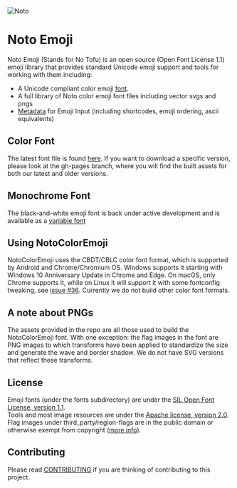 ![Noto](https://substackcdn.com/image/fetch/w_1456,c_limit,f_webp,q_auto:good,fl_progressive:steep/https%3A%2F%2Fbucketeer-e05bbc84-baa3-437e-9518-adb32be77984.s3.amazonaws.com%2Fpublic%2Fimages%2Fab4b4276-9bb0-42a6-a675-510fcb6055df_1940x1088.png)
# Noto Emoji
Noto Emoji (Stands for No Tofu) is an open source (Open Font License 1.1) emoji library that provides standard Unicode emoji support and tools for working with them including:

- A Unicode compliant color emoji [font](https://github.com/googlefonts/noto-emoji/raw/main/fonts/NotoColorEmoji.ttf).
- A full library of Noto color emoji font files including vector svgs and pngs
- [Metadata](https://github.com/googlefonts/emoji-metadata) for Emoji Input (including shortcodes, emoji ordering, ascii equivalents)

## Color Font

The latest font file is found [here](https://github.com/DavidBerdik/blobmoji2/releases/latest/download/NotoColorEmoji.ttf). If you want to download a specific version, please look at the gh-pages branch, where you will find the built assets for both our latest and older versions. 

## Monochrome Font

The black-and-white emoji font is back under active development and is available as a [variable font](https://fonts.google.com/noto/specimen/Noto+Emoji)

## Using NotoColorEmoji

NotoColorEmoji uses the CBDT/CBLC color font format, which is supported by Android
and Chrome/Chromium OS.  Windows supports it starting with Windows 10 Anniversary
Update in Chrome and Edge.  On macOS, only Chrome supports it, while on Linux it will
support it with some fontconfig tweaking, see [issue #36](https://github.com/googlei18n/noto-emoji/issues/36). Currently we do not build other color font formats.

## A note about PNGs

The assets provided in the repo are all those used to build the NotoColorEmoji font. With one exception: the flag images in the font are PNG images to which transforms have been applied to standardize the size and generate the wave and border shadow. We do not have SVG versions that reflect these transforms.

## License

Emoji fonts (under the fonts subdirectory) are under the
[SIL Open Font License, version 1.1](fonts/LICENSE).<br/>
Tools and most image resources are under the [Apache license, version 2.0](./LICENSE).
Flag images under third_party/region-flags are in the public domain or
otherwise exempt from copyright ([more info](third_party/region-flags/LICENSE)).

## Contributing

Please read [CONTRIBUTING](CONTRIBUTING.md) if you are thinking of contributing to this project.
